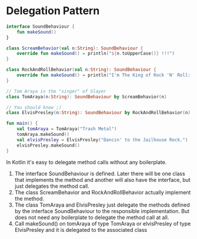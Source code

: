 # Delegation Pattern

<div class="language-kotlin" theme="idea">

```kotlin
interface SoundBehaviour {                                                          // 1
    fun makeSound()
}

class ScreamBehavior(val n:String): SoundBehaviour {                                // 2
    override fun makeSound() = println("${n.toUpperCase()} !!!")
}

class RockAndRollBehavior(val n:String): SoundBehaviour {                           // 2
    override fun makeSound() = println("I'm The King of Rock 'N' Roll: $n")
}

// Tom Araya is the "singer" of Slayer
class TomAraya(n:String): SoundBehaviour by ScreamBehavior(n)                       // 3

// You should know ;)
class ElvisPresley(n:String): SoundBehaviour by RockAndRollBehavior(n)              // 3

fun main() {
    val tomAraya = TomAraya("Trash Metal")
    tomAraya.makeSound()                                                            // 4
    val elvisPresley = ElvisPresley("Dancin' to the Jailhouse Rock.")
    elvisPresley.makeSound()
}
```

</div>

In Kotlin it's easy to delegate method calls without any boilerplate.

1.  The interface SoundBehaviour is defined. Later there will be one class that implements the method and another will 
    also have the interface, but just delegates the method call.
2.  The class ScreamBehavior and RockAndRollBehavior actually implement the method.
3.  The class TomAraya and ElvisPresley just delegate the methods defined by the interface SoundBehaviour to the 
    responsible implementation. But does not need any boilerplate to delegate the method call at all.
4.  Call makeSound() on tomAraya of type TomAraya or elvisPresley of type ElvisPresley and it is delegated to the
    associated class
